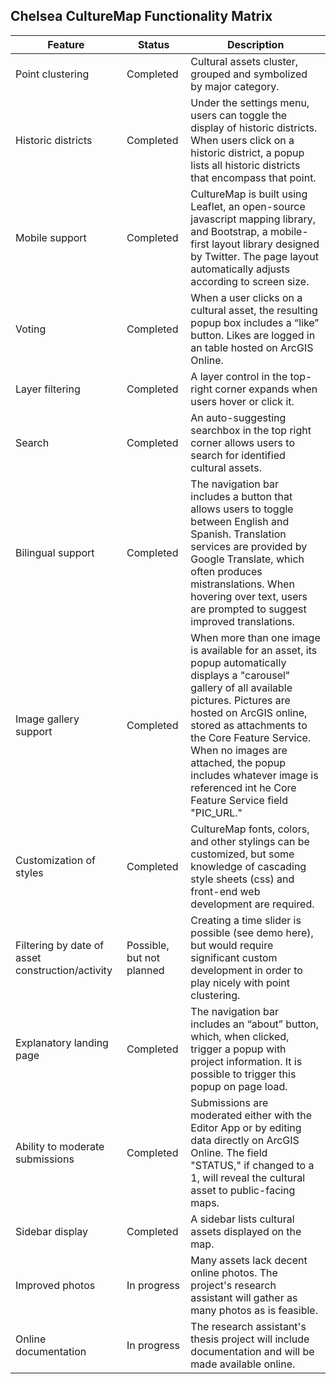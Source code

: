 <link href="https://fonts.googleapis.com/icon?family=Material+Icons"
      rel="stylesheet">

<style>
h1 {
  display:none
}
</style>

## Chelsea CultureMap Functionality Matrix

| Feature                                          | Status                    | Description                                                                                                                                                                                                                                                                                                                                             |
| ------------------------------------------------ | ------------------------- | ------------------------------------------------------------------------------------------------------------------------------------------------------------------------------------------------------------------------------------------------------------------------------------------------------------------------------------------------------- |
| Point clustering                                 | Completed                 | Cultural assets cluster, grouped and symbolized by major category.                                                                                                                                                                                                                                                                                      |
| Historic districts                               | Completed                 | Under the settings menu, users can toggle the display of historic districts. When users click on a historic district, a popup lists all historic districts that encompass that point.                                                                                                                                                                   |
| Mobile support                                   | Completed                 | CultureMap is built using Leaflet, an open-source javascript mapping library, and Bootstrap, a mobile-first layout library designed by Twitter. The page layout automatically adjusts according to screen size.                                                                                                                                         |
| Voting                                           | Completed                 | When a user clicks on a cultural asset, the resulting popup box includes a “like” button. Likes are logged in an table hosted on ArcGIS Online.                                                                                                                                                                                                         |
| Layer filtering                                  | Completed                 | A layer control in the top-right corner expands when users hover or click it.                                                                                                                                                                                                                                                                           |
| Search                                           | Completed                 | An auto-suggesting searchbox in the top right corner allows users to search for identified cultural assets.                                                                                                                                                                                                                                             |
| Bilingual support                                | Completed                 | The navigation bar includes a button that allows users to toggle between English and Spanish. Translation services are provided by Google Translate, which often produces mistranslations. When hovering over text, users are prompted to suggest improved translations.                                                                                |
| Image gallery support                            | Completed                 | When more than one image is available for an asset, its popup automatically displays a "carousel" gallery of all available pictures. Pictures are hosted on ArcGIS online, stored as attachments to the Core Feature Service. When no images are attached, the popup includes whatever image is referenced int he Core Feature Service field "PIC_URL." |
| Customization of styles                          | Completed                 | CultureMap fonts, colors, and other stylings can be customized, but some knowledge of cascading style sheets (css) and front-end web development are required.                                                                                                                                                                                          |
| Filtering by date of asset construction/activity | Possible, but not planned | Creating a time slider is possible (see demo here), but would require significant custom development in order to play nicely with point clustering.                                                                                                                                                                                                     |
| Explanatory landing page                         | Completed                 | The navigation bar includes an “about” button, which, when clicked, trigger a popup with project information. It is possible to trigger this popup on page load.                                                                                                                                                                                        |
| Ability to moderate submissions                  | Completed                 | Submissions are moderated either with the Editor App or by editing data directly on ArcGIS Online. The field "STATUS," if changed to a 1, will reveal the cultural asset to public-facing maps.                                                                                                                                                         |
| Sidebar display                                  | Completed                 | A sidebar lists cultural assets displayed on the map.                                                                                                                                                                                                                                                                                                   |
| Improved photos                                  | In progress               | Many assets lack decent online photos. The project's research assistant will gather as many photos as is feasible.                                                                                                                                                                                                                                      |
| Online documentation                             | In progress               | The research assistant's thesis project will include documentation and will be made available online.                                                                                                                                                                                                                                                   | 
